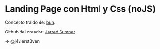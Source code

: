 # Landing Page con Html y Css (noJS)

Concepto traido de: [bun](https://bun.sh).

Github del creador: [Jarred Sumner](https://github.com/Jarred-Sumner)

-> @j4vierst3ven